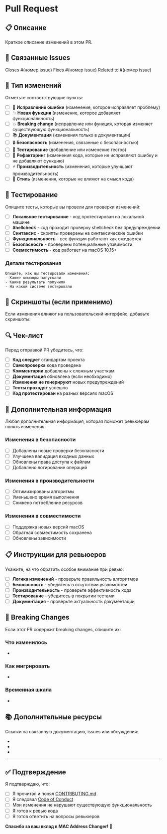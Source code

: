 # Pull Request

## 📋 Описание
Краткое описание изменений в этом PR.

## 🔗 Связанные Issues
Closes #(номер issue)
Fixes #(номер issue)
Related to #(номер issue)

## 📝 Тип изменений
Отметьте соответствующие пункты:

- [ ] 🐛 **Исправление ошибки** (изменение, которое исправляет проблему)
- [ ] ✨ **Новая функция** (изменение, которое добавляет функциональность)
- [ ] 💥 **Breaking change** (исправление или функция, которая изменяет существующую функциональность)
- [ ] 📚 **Документация** (изменения только в документации)
- [ ] 🔒 **Безопасность** (изменения, связанные с безопасностью)
- [ ] 🧪 **Тестирование** (добавление или изменение тестов)
- [ ] 🔧 **Рефакторинг** (изменения кода, которые не исправляют ошибку и не добавляют функцию)
- [ ] ⚡ **Производительность** (изменения, которые улучшают производительность)
- [ ] 🎨 **Стиль** (изменения, которые не влияют на смысл кода)

## 🧪 Тестирование
Опишите тесты, которые вы провели для проверки изменений:

- [ ] **Локальное тестирование** - код протестирован на локальной машине
- [ ] **Shellcheck** - код проходит проверку shellcheck без предупреждений
- [ ] **Синтаксис** - скрипты проверены на синтаксические ошибки
- [ ] **Функциональность** - все функции работают как ожидается
- [ ] **Безопасность** - проверены потенциальные уязвимости
- [ ] **Совместимость** - код работает на macOS 10.15+

### Детали тестирования
```
Опишите, как вы тестировали изменения:
- Какие команды запускали
- Какие результаты получили
- На какой системе тестировали
```

## 📸 Скриншоты (если применимо)
Если изменения влияют на пользовательский интерфейс, добавьте скриншоты:

<!-- Вставьте скриншоты здесь -->

## 🔍 Чек-лист
Перед отправкой PR убедитесь, что:

- [ ] **Код следует** стандартам проекта
- [ ] **Самопроверка** кода проведена
- [ ] **Комментарии** добавлены к сложным участкам
- [ ] **Документация** обновлена (если необходимо)
- [ ] **Изменения не генерируют** новых предупреждений
- [ ] **Тесты проходят** успешно
- [ ] **Код протестирован** на разных версиях macOS

## 🚀 Дополнительная информация
Любая дополнительная информация, которая поможет ревьюерам понять изменения:

### Изменения в безопасности
- [ ] Добавлены новые проверки безопасности
- [ ] Улучшена валидация входных данных
- [ ] Обновлены права доступа к файлам
- [ ] Добавлено логирование операций

### Изменения в производительности
- [ ] Оптимизированы алгоритмы
- [ ] Уменьшено время выполнения
- [ ] Снижено потребление ресурсов

### Изменения в совместимости
- [ ] Поддержка новых версий macOS
- [ ] Обратная совместимость сохранена
- [ ] Обновлены зависимости

## 📋 Инструкции для ревьюеров
Укажите, на что обратить особое внимание при ревью:

- [ ] **Логика изменений** - проверьте правильность алгоритмов
- [ ] **Безопасность** - убедитесь в отсутствии уязвимостей
- [ ] **Производительность** - проверьте эффективность кода
- [ ] **Тестирование** - убедитесь в покрытии тестами
- [ ] **Документация** - проверьте актуальность документации

## 🔄 Breaking Changes
Если этот PR содержит breaking changes, опишите их:

### Что изменилось
- 

### Как мигрировать
- 

### Временная шкала
- 

## 📚 Дополнительные ресурсы
Ссылки на связанную документацию, issues или обсуждения:

- 
- 
- 

---

## ✅ Подтверждение

Я подтверждаю, что:

- [ ] Я прочитал и понял [CONTRIBUTING.md](../CONTRIBUTING.md)
- [ ] Я следовал [Code of Conduct](../CODE_OF_CONDUCT.md)
- [ ] Мои изменения не нарушают существующую функциональность
- [ ] Я готов к ревью кода
- [ ] Я готов ответить на вопросы ревьюеров

**Спасибо за ваш вклад в MAC Address Changer! 🚀**

